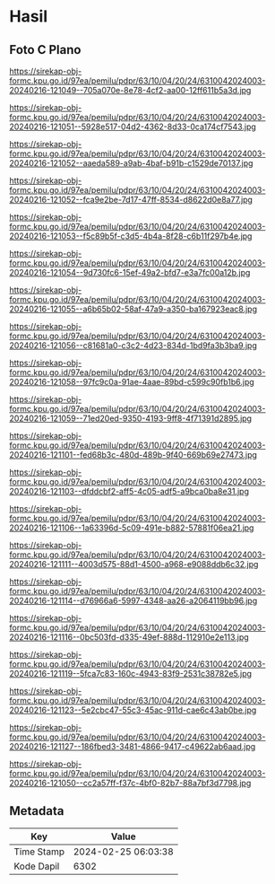 # Hasil

## Foto C Plano

https://sirekap-obj-formc.kpu.go.id/97ea/pemilu/pdpr/63/10/04/20/24/6310042024003-20240216-121049--705a070e-8e78-4cf2-aa00-12ff611b5a3d.jpg

https://sirekap-obj-formc.kpu.go.id/97ea/pemilu/pdpr/63/10/04/20/24/6310042024003-20240216-121051--5928e517-04d2-4362-8d33-0ca174cf7543.jpg

https://sirekap-obj-formc.kpu.go.id/97ea/pemilu/pdpr/63/10/04/20/24/6310042024003-20240216-121052--aaeda589-a9ab-4baf-b91b-c1529de70137.jpg

https://sirekap-obj-formc.kpu.go.id/97ea/pemilu/pdpr/63/10/04/20/24/6310042024003-20240216-121052--fca9e2be-7d17-47ff-8534-d8622d0e8a77.jpg

https://sirekap-obj-formc.kpu.go.id/97ea/pemilu/pdpr/63/10/04/20/24/6310042024003-20240216-121053--f5c89b5f-c3d5-4b4a-8f28-c6b11f297b4e.jpg

https://sirekap-obj-formc.kpu.go.id/97ea/pemilu/pdpr/63/10/04/20/24/6310042024003-20240216-121054--9d730fc6-15ef-49a2-bfd7-e3a7fc00a12b.jpg

https://sirekap-obj-formc.kpu.go.id/97ea/pemilu/pdpr/63/10/04/20/24/6310042024003-20240216-121055--a6b65b02-58af-47a9-a350-ba167923eac8.jpg

https://sirekap-obj-formc.kpu.go.id/97ea/pemilu/pdpr/63/10/04/20/24/6310042024003-20240216-121056--c81681a0-c3c2-4d23-834d-1bd9fa3b3ba9.jpg

https://sirekap-obj-formc.kpu.go.id/97ea/pemilu/pdpr/63/10/04/20/24/6310042024003-20240216-121058--97fc9c0a-91ae-4aae-89bd-c599c90fb1b6.jpg

https://sirekap-obj-formc.kpu.go.id/97ea/pemilu/pdpr/63/10/04/20/24/6310042024003-20240216-121059--71ed20ed-9350-4193-9ff8-4f71391d2895.jpg

https://sirekap-obj-formc.kpu.go.id/97ea/pemilu/pdpr/63/10/04/20/24/6310042024003-20240216-121101--fed68b3c-480d-489b-9f40-669b69e27473.jpg

https://sirekap-obj-formc.kpu.go.id/97ea/pemilu/pdpr/63/10/04/20/24/6310042024003-20240216-121103--dfddcbf2-aff5-4c05-adf5-a9bca0ba8e31.jpg

https://sirekap-obj-formc.kpu.go.id/97ea/pemilu/pdpr/63/10/04/20/24/6310042024003-20240216-121106--1a63396d-5c09-491e-b882-57881f06ea21.jpg

https://sirekap-obj-formc.kpu.go.id/97ea/pemilu/pdpr/63/10/04/20/24/6310042024003-20240216-121111--4003d575-88d1-4500-a968-e9088ddb6c32.jpg

https://sirekap-obj-formc.kpu.go.id/97ea/pemilu/pdpr/63/10/04/20/24/6310042024003-20240216-121114--d76966a6-5997-4348-aa26-a2064119bb96.jpg

https://sirekap-obj-formc.kpu.go.id/97ea/pemilu/pdpr/63/10/04/20/24/6310042024003-20240216-121116--0bc503fd-d335-49ef-888d-112910e2e113.jpg

https://sirekap-obj-formc.kpu.go.id/97ea/pemilu/pdpr/63/10/04/20/24/6310042024003-20240216-121119--5fca7c83-160c-4943-83f9-2531c38782e5.jpg

https://sirekap-obj-formc.kpu.go.id/97ea/pemilu/pdpr/63/10/04/20/24/6310042024003-20240216-121123--5e2cbc47-55c3-45ac-911d-cae6c43ab0be.jpg

https://sirekap-obj-formc.kpu.go.id/97ea/pemilu/pdpr/63/10/04/20/24/6310042024003-20240216-121127--186fbed3-3481-4866-9417-c49622ab6aad.jpg

https://sirekap-obj-formc.kpu.go.id/97ea/pemilu/pdpr/63/10/04/20/24/6310042024003-20240216-121050--cc2a57ff-f37c-4bf0-82b7-88a7bf3d7798.jpg


## Metadata

| Key        | Value               |
| ---------- | ------------------- |
| Time Stamp | 2024-02-25 06:03:38 |
| Kode Dapil | 6302                |



